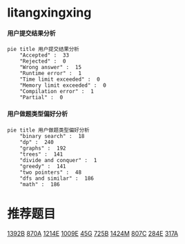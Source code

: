 # litangxingxing

<!-- tabs:start -->



#### **用户提交结果分析**

```mermaid
pie title 用户提交结果分析
    "Accepted" :  33
    "Rejected" :  0
    "Wrong answer" :  15
    "Runtime error" :  1
    "Time limit exceeded" :  0
    "Memory limit exceeded" :  0
    "Compilation error" :  1
    "Partial" :  0
```

#### **用户做题类型偏好分析**

```mermaid
pie title 用户做题类型偏好分析
    "binary search" :  18
    "dp" :  240
    "graphs" :  192
    "trees" :  141
    "divide and conquer" :  1
    "greedy" :  141
    "two pointers" :  48
    "dfs and similar" :  186
    "math" :  186
```



<!-- tabs:end -->
# 推荐题目
[1392B](https://codeforces.com/contest/1392/problem/B)
[870A](https://codeforces.com/contest/870/problem/A)
[1214E](https://codeforces.com/contest/1214/problem/E)
[1009E](https://codeforces.com/contest/1009/problem/E)
[45G](https://codeforces.com/contest/45/problem/G)
[725B](https://codeforces.com/contest/725/problem/B)
[1424M](https://codeforces.com/contest/1424/problem/M)
[807C](https://codeforces.com/contest/807/problem/C)
[284E](https://codeforces.com/contest/284/problem/E)
[317A](https://codeforces.com/contest/317/problem/A)
